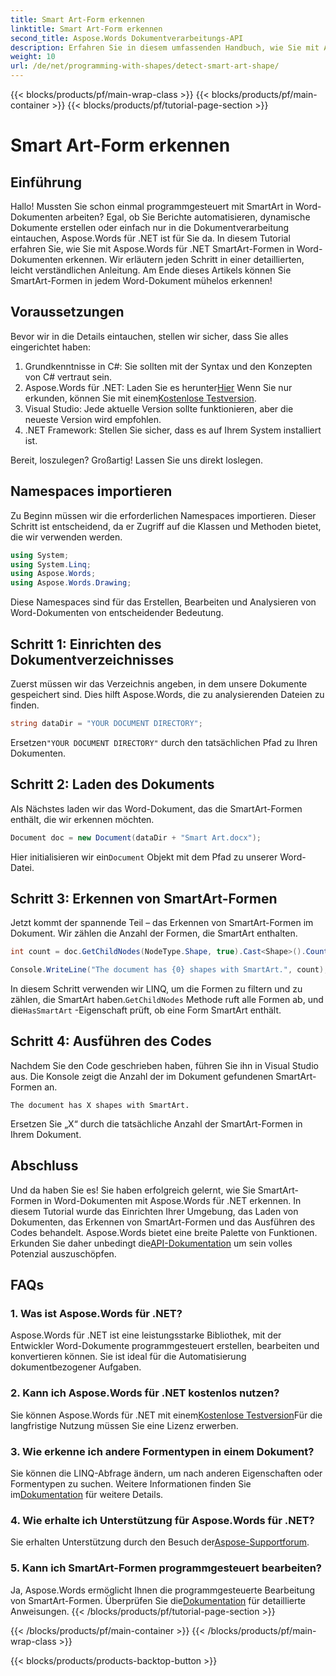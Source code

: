 ```yaml
---
title: Smart Art-Form erkennen
linktitle: Smart Art-Form erkennen
second_title: Aspose.Words Dokumentverarbeitungs-API
description: Erfahren Sie in diesem umfassenden Handbuch, wie Sie mit Aspose.Words für .NET SmartArt-Formen in Word-Dokumenten erkennen. Perfekt für die Automatisierung Ihres Dokumenten-Workflows.
weight: 10
url: /de/net/programming-with-shapes/detect-smart-art-shape/
---
```


{{< blocks/products/pf/main-wrap-class >}}
{{< blocks/products/pf/main-container >}}
{{< blocks/products/pf/tutorial-page-section >}}

# Smart Art-Form erkennen


## Einführung

Hallo! Mussten Sie schon einmal programmgesteuert mit SmartArt in Word-Dokumenten arbeiten? Egal, ob Sie Berichte automatisieren, dynamische Dokumente erstellen oder einfach nur in die Dokumentverarbeitung eintauchen, Aspose.Words für .NET ist für Sie da. In diesem Tutorial erfahren Sie, wie Sie mit Aspose.Words für .NET SmartArt-Formen in Word-Dokumenten erkennen. Wir erläutern jeden Schritt in einer detaillierten, leicht verständlichen Anleitung. Am Ende dieses Artikels können Sie SmartArt-Formen in jedem Word-Dokument mühelos erkennen!

## Voraussetzungen

Bevor wir in die Details eintauchen, stellen wir sicher, dass Sie alles eingerichtet haben:

1. Grundkenntnisse in C#: Sie sollten mit der Syntax und den Konzepten von C# vertraut sein.
2.  Aspose.Words für .NET: Laden Sie es herunter[Hier](https://releases.aspose.com/words/net/) Wenn Sie nur erkunden, können Sie mit einem[Kostenlose Testversion](https://releases.aspose.com/).
3. Visual Studio: Jede aktuelle Version sollte funktionieren, aber die neueste Version wird empfohlen.
4. .NET Framework: Stellen Sie sicher, dass es auf Ihrem System installiert ist.

Bereit, loszulegen? Großartig! Lassen Sie uns direkt loslegen.

## Namespaces importieren

Zu Beginn müssen wir die erforderlichen Namespaces importieren. Dieser Schritt ist entscheidend, da er Zugriff auf die Klassen und Methoden bietet, die wir verwenden werden.

```csharp
using System;
using System.Linq;
using Aspose.Words;
using Aspose.Words.Drawing;
```

Diese Namespaces sind für das Erstellen, Bearbeiten und Analysieren von Word-Dokumenten von entscheidender Bedeutung.

## Schritt 1: Einrichten des Dokumentverzeichnisses

Zuerst müssen wir das Verzeichnis angeben, in dem unsere Dokumente gespeichert sind. Dies hilft Aspose.Words, die zu analysierenden Dateien zu finden.

```csharp
string dataDir = "YOUR DOCUMENT DIRECTORY";
```

 Ersetzen`"YOUR DOCUMENT DIRECTORY"` durch den tatsächlichen Pfad zu Ihren Dokumenten.

## Schritt 2: Laden des Dokuments

Als Nächstes laden wir das Word-Dokument, das die SmartArt-Formen enthält, die wir erkennen möchten.

```csharp
Document doc = new Document(dataDir + "Smart Art.docx");
```

 Hier initialisieren wir ein`Document` Objekt mit dem Pfad zu unserer Word-Datei.

## Schritt 3: Erkennen von SmartArt-Formen

Jetzt kommt der spannende Teil – das Erkennen von SmartArt-Formen im Dokument. Wir zählen die Anzahl der Formen, die SmartArt enthalten.

```csharp
int count = doc.GetChildNodes(NodeType.Shape, true).Cast<Shape>().Count(shape => shape.HasSmartArt);

Console.WriteLine("The document has {0} shapes with SmartArt.", count);
```

 In diesem Schritt verwenden wir LINQ, um die Formen zu filtern und zu zählen, die SmartArt haben.`GetChildNodes` Methode ruft alle Formen ab, und die`HasSmartArt` -Eigenschaft prüft, ob eine Form SmartArt enthält.

## Schritt 4: Ausführen des Codes

Nachdem Sie den Code geschrieben haben, führen Sie ihn in Visual Studio aus. Die Konsole zeigt die Anzahl der im Dokument gefundenen SmartArt-Formen an.

```plaintext
The document has X shapes with SmartArt.
```

Ersetzen Sie „X“ durch die tatsächliche Anzahl der SmartArt-Formen in Ihrem Dokument.

## Abschluss

Und da haben Sie es! Sie haben erfolgreich gelernt, wie Sie SmartArt-Formen in Word-Dokumenten mit Aspose.Words für .NET erkennen. In diesem Tutorial wurde das Einrichten Ihrer Umgebung, das Laden von Dokumenten, das Erkennen von SmartArt-Formen und das Ausführen des Codes behandelt. Aspose.Words bietet eine breite Palette von Funktionen. Erkunden Sie daher unbedingt die[API-Dokumentation](https://reference.aspose.com/words/net/) um sein volles Potenzial auszuschöpfen.

## FAQs

### 1. Was ist Aspose.Words für .NET?

Aspose.Words für .NET ist eine leistungsstarke Bibliothek, mit der Entwickler Word-Dokumente programmgesteuert erstellen, bearbeiten und konvertieren können. Sie ist ideal für die Automatisierung dokumentbezogener Aufgaben.

### 2. Kann ich Aspose.Words für .NET kostenlos nutzen?

 Sie können Aspose.Words für .NET mit einem[Kostenlose Testversion](https://releases.aspose.com/)Für die langfristige Nutzung müssen Sie eine Lizenz erwerben.

### 3. Wie erkenne ich andere Formentypen in einem Dokument?

 Sie können die LINQ-Abfrage ändern, um nach anderen Eigenschaften oder Formentypen zu suchen. Weitere Informationen finden Sie im[Dokumentation](https://reference.aspose.com/words/net/) für weitere Details.

### 4. Wie erhalte ich Unterstützung für Aspose.Words für .NET?

 Sie erhalten Unterstützung durch den Besuch der[Aspose-Supportforum](https://forum.aspose.com/c/words/8).

### 5. Kann ich SmartArt-Formen programmgesteuert bearbeiten?

 Ja, Aspose.Words ermöglicht Ihnen die programmgesteuerte Bearbeitung von SmartArt-Formen. Überprüfen Sie die[Dokumentation](https://reference.aspose.com/words/net/) für detaillierte Anweisungen.
{{< /blocks/products/pf/tutorial-page-section >}}

{{< /blocks/products/pf/main-container >}}
{{< /blocks/products/pf/main-wrap-class >}}

{{< blocks/products/products-backtop-button >}}

